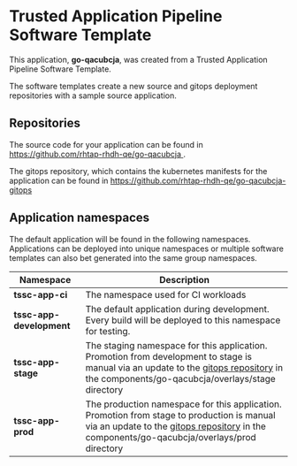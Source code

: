 # Trusted Application Pipeline Software Template

This application, **go-qacubcja**, was created from a Trusted Application Pipeline Software Template.

The software templates create a new source and gitops deployment repositories with a sample source application. 

## Repositories

The source code for your application can be found in [https://github.com/rhtap-rhdh-qe/go-qacubcja ](https://github.com/rhtap-rhdh-qe/go-qacubcja ).
 
The gitops repository, which contains the kubernetes manifests for the application can be found in 
[https://github.com/rhtap-rhdh-qe/go-qacubcja-gitops ](https://github.com/rhtap-rhdh-qe/go-qacubcja-gitops ) 

## Application namespaces 

The default application will be found in the following namespaces. Applications can be deployed into unique namespaces or multiple software templates can also bet generated into the same group namespaces.  

|  Namespace   |  Description   |  
| -------- | -------- |
| **tssc-app-ci** | The namespace used for CI workloads |
| **tssc-app-development** | The default application during development. Every build will be deployed to this namespace for testing. |
| **tssc-app-stage** | The staging namespace for this application. Promotion from development to stage is manual via an update to the [gitops repository](https://github.com/rhtap-rhdh-qe/go-qacubcja-gitops ) in the components/go-qacubcja/overlays/stage directory |
| **tssc-app-prod** | The production namespace for this application. Promotion from stage to production is manual via an update to the [gitops repository](https://github.com/rhtap-rhdh-qe/go-qacubcja-gitops ) in the components/go-qacubcja/overlays/prod directory |